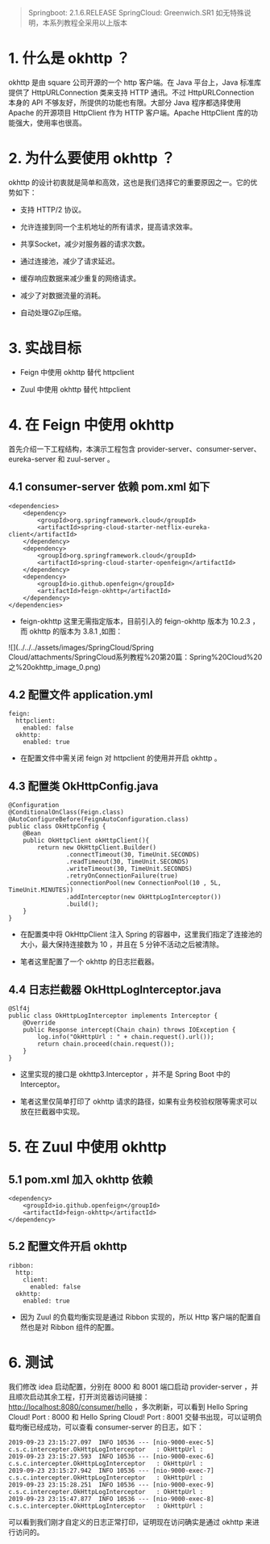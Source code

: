 > Springboot: 2.1.6.RELEASE
> SpringCloud: Greenwich.SR1
> 如无特殊说明，本系列教程全采用以上版本


# 1. 什么是 okhttp ？

okhttp 是由 square 公司开源的一个 http 客户端。在 Java 平台上，Java 标准库提供了 HttpURLConnection 类来支持 HTTP 通讯。不过 HttpURLConnection 本身的 API 不够友好，所提供的功能也有限。大部分 Java 程序都选择使用 Apache 的开源项目 HttpClient 作为 HTTP 客户端。Apache HttpClient 库的功能强大，使用率也很高。

# 2. 为什么要使用 okhttp ？

okhttp 的设计初衷就是简单和高效，这也是我们选择它的重要原因之一。它的优势如下：

- 支持 HTTP/2 协议。

- 允许连接到同一个主机地址的所有请求，提高请求效率。

- 共享Socket，减少对服务器的请求次数。

- 通过连接池，减少了请求延迟。

- 缓存响应数据来减少重复的网络请求。

- 减少了对数据流量的消耗。

- 自动处理GZip压缩。

# 3. 实战目标

- Feign 中使用 okhttp 替代 httpclient

- Zuul 中使用 okhttp 替代 httpclient

# 4. 在 Feign 中使用 okhttp

首先介绍一下工程结构，本演示工程包含 provider-server、consumer-server、eureka-server 和 zuul-server 。

## 4.1 consumer-server 依赖 pom.xml 如下

```
<dependencies>
    <dependency>
        <groupId>org.springframework.cloud</groupId>
        <artifactId>spring-cloud-starter-netflix-eureka-client</artifactId>
    </dependency>
    <dependency>
        <groupId>org.springframework.cloud</groupId>
        <artifactId>spring-cloud-starter-openfeign</artifactId>
    </dependency>
    <dependency>
        <groupId>io.github.openfeign</groupId>
        <artifactId>feign-okhttp</artifactId>
    </dependency>
</dependencies>
```

- feign-okhttp 这里无需指定版本，目前引入的 feign-okhttp 版本为 10.2.3 ，而 okhttp 的版本为 3.8.1 ,如图：

![](../../../assets/images/SpringCloud/Spring Cloud/attachments/SpringCloud系列教程%20第20篇：Spring%20Cloud%20之%20okhttp_image_0.png)

## 4.2 配置文件 application.yml

```
feign:
  httpclient:
    enabled: false
  okhttp:
    enabled: true
```

- 在配置文件中需关闭 feign 对 httpclient 的使用并开启 okhttp 。

## 4.3 配置类 OkHttpConfig.java

```
@Configuration
@ConditionalOnClass(Feign.class)
@AutoConfigureBefore(FeignAutoConfiguration.class)
public class OkHttpConfig {
    @Bean
    public OkHttpClient okHttpClient(){
        return new OkHttpClient.Builder()
                .connectTimeout(30, TimeUnit.SECONDS)
                .readTimeout(30, TimeUnit.SECONDS)
                .writeTimeout(30, TimeUnit.SECONDS)
                .retryOnConnectionFailure(true)
                .connectionPool(new ConnectionPool(10 , 5L, TimeUnit.MINUTES))
                .addInterceptor(new OkHttpLogInterceptor())
                .build();
    }
}
```

- 在配置类中将 OkHttpClient 注入 Spring 的容器中，这里我们指定了连接池的大小，最大保持连接数为 10 ，并且在 5 分钟不活动之后被清除。

- 笔者这里配置了一个 okhttp 的日志拦截器。

## 4.4 日志拦截器 OkHttpLogInterceptor.java

```
@Slf4j
public class OkHttpLogInterceptor implements Interceptor {
    @Override
    public Response intercept(Chain chain) throws IOException {
        log.info("OkHttpUrl : " + chain.request().url());
        return chain.proceed(chain.request());
    }
}
```

- 这里实现的接口是 okhttp3.Interceptor ，并不是 Spring Boot 中的 Interceptor。

- 笔者这里仅简单打印了 okhttp 请求的路径，如果有业务校验权限等需求可以放在拦截器中实现。

# 5. 在 Zuul 中使用 okhttp

## 5.1 pom.xml 加入 okhttp 依赖

```
<dependency>
    <groupId>io.github.openfeign</groupId>
    <artifactId>feign-okhttp</artifactId>
</dependency>
```

## 5.2 配置文件开启 okhttp

```
ribbon:
  http:
    client:
      enabled: false
  okhttp:
    enabled: true
```

- 因为 Zuul 的负载均衡实现是通过 Ribbon 实现的，所以 Http 客户端的配置自然也是对 Ribbon 组件的配置。

# 6. 测试

我们修改 idea 启动配置，分别在 8000 和 8001 端口启动 provider-server ，并且顺次启动其余工程，打开浏览器访问链接：[http://localhost:8080/consumer/hello](http://localhost:8080/consumer/hello) ，多次刷新，可以看到 Hello Spring Cloud! Port : 8000 和 Hello Spring Cloud! Port : 8001 交替书出现，可以证明负载均衡已经成功，可以查看 consumer-server 的日志，如下：

```
2019-09-23 23:15:27.097  INFO 10536 --- [nio-9000-exec-5] c.s.c.intercepter.OkHttpLogInterceptor   : OkHttpUrl : 
2019-09-23 23:15:27.593  INFO 10536 --- [nio-9000-exec-6] c.s.c.intercepter.OkHttpLogInterceptor   : OkHttpUrl : 
2019-09-23 23:15:27.942  INFO 10536 --- [nio-9000-exec-7] c.s.c.intercepter.OkHttpLogInterceptor   : OkHttpUrl : 
2019-09-23 23:15:28.251  INFO 10536 --- [nio-9000-exec-9] c.s.c.intercepter.OkHttpLogInterceptor   : OkHttpUrl : 
2019-09-23 23:15:47.877  INFO 10536 --- [nio-9000-exec-8] c.s.c.intercepter.OkHttpLogInterceptor   : OkHttpUrl : 
```

可以看到我们刚才自定义的日志正常打印，证明现在访问确实是通过 okhttp 来进行访问的。